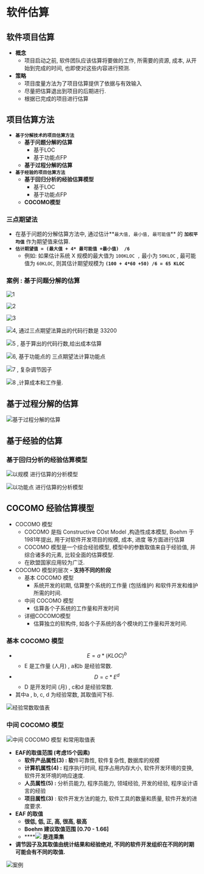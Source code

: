 # 软件估算

## 软件项目估算

* **概念**
  * 项目启动之前, 软件团队应该估算将要做的工作, 所需要的资源, 成本, 从开始到完成的时间, 也即使对这些内容进行预测.
* **策略**
  * 项目度量方法为了项目估算提供了依据与有效输入
  * 尽量把估算退出到项目的后期进行.
  * 根据已完成的项目进行估算

## 项目估算方法

* **`基于分解技术的项目估算方法`**
  * **基于问题分解的估算**
    * 基于LOC
    * 基于功能点FP
  * **基于过程分解的估算**
* **`基于经验的项目估算方法`**
  * **基于回归分析的经验估算模型**
    * 基于LOC
    * 基于功能点FP
  * **COCOMO模型**

### 三点期望法

* 在基于问题的分解估算方法中, 通过估计**`最大值, 最小值, 最可能值`** 的 **`加权平均值`** 作为期望值来估算.
* **`估计期望值 = (最大值 + 4* 最可能值 +最小值)  /6`**
  * 例如: 如果估计系统 X 规模的最大值为 `100KLOC ,` 最小为 `50KLOC` , 最可能值为 `60KLOC`, 则其估计期望规模为 **`(100 + 4*60 +50) /6 = 65 KLOC`**

### 案例 : 基于问题分解的估算 

![1](../.gitbook/assets/image%20%2859%29.png)

![2](../.gitbook/assets/image%20%2896%29.png)

![3](../.gitbook/assets/image%20%2891%29.png)

![4, &#x901A;&#x8FC7;&#x4E09;&#x70B9;&#x671F;&#x671B;&#x6CD5;&#x7B97;&#x51FA;&#x7684;&#x4EE3;&#x7801;&#x884C;&#x6570;&#x662F; 33200](../.gitbook/assets/image%20%28319%29.png)

![5 , &#x57FA;&#x4E8E;&#x7B97;&#x51FA;&#x7684;&#x4EE3;&#x7801;&#x884C;&#x6570;,&#x7ED9;&#x51FA;&#x6210;&#x672C;&#x4F30;&#x7B97;](../.gitbook/assets/image%20%28137%29.png)

![6, &#x57FA;&#x4E8E;&#x529F;&#x80FD;&#x70B9;&#x7684; &#x4E09;&#x70B9;&#x671F;&#x671B;&#x6CD5;&#x8BA1;&#x7B97;&#x529F;&#x80FD;&#x70B9;](../.gitbook/assets/image%20%28247%29.png)

![7 , &#x590D;&#x6742;&#x8C03;&#x8282;&#x56E0;&#x5B50;](../.gitbook/assets/image%20%28156%29.png)

![8 ,&#x8BA1;&#x7B97;&#x6210;&#x672C;&#x548C;&#x5DE5;&#x4F5C;&#x91CF;.](../.gitbook/assets/image%20%28148%29.png)

## 基于过程分解的估算

![&#x57FA;&#x4E8E;&#x8FC7;&#x7A0B;&#x5206;&#x89E3;&#x7684;&#x4F30;&#x7B97;](../.gitbook/assets/image%20%28134%29.png)



## 基于经验的估算

### **基于回归分析的经验估算模型**

![&#x4EE5;&#x89C4;&#x6A21; &#x8FDB;&#x884C;&#x4F30;&#x7B97;&#x7684;&#x5206;&#x6790;&#x6A21;&#x578B;](../.gitbook/assets/image%20%28301%29.png)

![&#x4EE5;&#x529F;&#x80FD;&#x70B9; &#x8FDB;&#x884C;&#x4F30;&#x7B97;&#x7684;&#x5206;&#x6790;&#x6A21;&#x578B;](../.gitbook/assets/image%20%2843%29.png)

## COCOMO  经验估算模型

* COCOMO  模型
  * COCOMO 是指 Constructive COst Model  ,构造性成本模型, Boehm 于 1981年提出, 用于对软件开发项目的规模, 成本, 进度 等方面进行估算
  * COCOMO 模型是一个综合经验模型, 模型中的参数取值来自于经验值, 并综合诸多的元素, 比较全面的估算模型.
  * 在欧盟国家应用较为广泛.
* COCOMO 模型的层次 **- 支持不同的阶段**
  * 基本 COCOMO 模型
    * 系统开发的初期, 估算整个系统的工作量 \(包括维护\) 和软件开发和维护所需的时间.
  * 中间 COCOMO 模型
    * 估算各个子系统的工作量和开发时间
  * 详细COCOMO模型
    * 估算独立的软构件, 如各个子系统的各个模块的工作量和开发时间.

### 基本 COCOMO 模型

* $$E = a* (KLOC) ^b$$ 
  * E 是工作量 \(人月\) ,  a和b 是经验常数.
* $$D = c*E^d $$ 
  * D 是开发时间 \(月\) , c和d 是经验常数.
* 其中a , b, c, d 为经验常数, 其取值间下标.

![&#x7ECF;&#x9A8C;&#x5E38;&#x6570;&#x53D6;&#x503C;&#x8868;](../.gitbook/assets/image%20%2893%29.png)

### 中间 COCOMO 模型

![ &#x4E2D;&#x95F4; COCOMO &#x6A21;&#x578B; &#x548C;&#x5E38;&#x7528;&#x53D6;&#x503C;&#x8868;](../.gitbook/assets/image%20%28145%29.png)

* **EAF的取值范围 \(考虑15个因素\)**
  * **软件产品属性\(3\) : 软**件可靠性, 软件复杂性, 数据库的规模
  * **计算机属性\(4\) :** 程序执行时间,  程序占用内存大小,  软件开发环境的变换,  软件开发环境的响应速度.
  * **人员属性\(5\) :**  分析员能力, 程序员能力, 领域经验, 开发的经验,  程序设计语言的经验
  * **项目属性\(3\)**  :  软件开发方法的能力, 软件工具的数量和质量,  软件开发的进度要求.
* **EAF 的取值**
  * **很低,  低, 正, 高, 很高, 极高**
  * **Boehm 建议取值范围  \[0.70 - 1.66\]**
  * \*\*\*\*![](../.gitbook/assets/image%20%28257%29.png)     **是连乘集**
* **调节因子及其取值由统计结果和经验绝对,  不同的软件开发组织在不同的时期可能会有不同的取值.**

![&#x6848;&#x4F8B;](../.gitbook/assets/image%20%2895%29.png)



